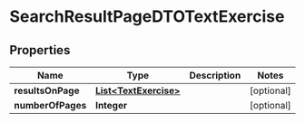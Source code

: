 

# SearchResultPageDTOTextExercise


## Properties

| Name | Type | Description | Notes |
|------------ | ------------- | ------------- | -------------|
|**resultsOnPage** | [**List&lt;TextExercise&gt;**](TextExercise.md) |  |  [optional] |
|**numberOfPages** | **Integer** |  |  [optional] |



